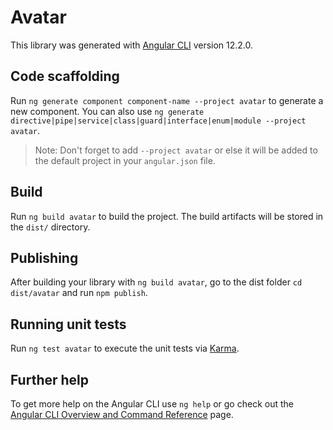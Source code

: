 # Avatar

This library was generated with [Angular CLI](https://github.com/angular/angular-cli) version 12.2.0.

## Code scaffolding

Run `ng generate component component-name --project avatar` to generate a new component. You can also use `ng generate directive|pipe|service|class|guard|interface|enum|module --project avatar`.
> Note: Don't forget to add `--project avatar` or else it will be added to the default project in your `angular.json` file. 

## Build

Run `ng build avatar` to build the project. The build artifacts will be stored in the `dist/` directory.

## Publishing

After building your library with `ng build avatar`, go to the dist folder `cd dist/avatar` and run `npm publish`.

## Running unit tests

Run `ng test avatar` to execute the unit tests via [Karma](https://karma-runner.github.io).

## Further help

To get more help on the Angular CLI use `ng help` or go check out the [Angular CLI Overview and Command Reference](https://angular.io/cli) page.
